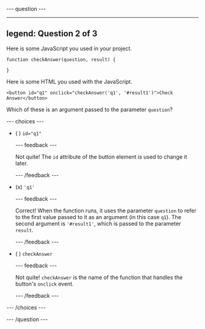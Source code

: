 
--- question ---

---
legend: Question 2 of 3
---

Here is some JavaScript you used in your project.


    function checkAnswer(question, result) {

    }

Here is some HTML you used with the JavaScript.

    <button id="q1" onclick="checkAnswer('q1', '#result1')">Check Answer</button>

Which of these is an argument passed to the parameter `question`?

--- choices ---

- ( ) `id="q1"`

  --- feedback ---

  Not quite! The `id` attribute of the button element is used to change it later.

  --- /feedback ---

- (x) `'q1'`

  --- feedback ---

  Correct! When the function runs, it uses the parameter `question` to refer to the first value passed to it as an argument (in this case `q1`). The second argument is `'#result1'`, which is passed to the parameter `result`.

  --- /feedback ---

- ( ) `checkAnswer`

  --- feedback ---
  
  Not quite! `checkAnswer` is the name of the function that handles the button's `onclick` event.

  --- /feedback ---

--- /choices ---

--- /question ---
